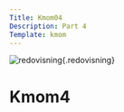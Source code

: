 ```yaml
---
Title: Kmom04
Description: Part 4
Template: kmom
---
```


![redovisning](%assets_url%/img/redovisning.png){.redovisning}

Kmom4
==================